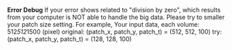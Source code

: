 

**Error Debug**
If your error shows related to "division by zero", which results from your computer is NOT able to handle the big data. Please try to smaller your patch size setting.
For example,
Your input data, each volume: 512*512*1500 (pixel)
original:  (patch_x, patch_y, patch_t) = (512, 512, 100)
try:  (patch_x, patch_y, patch_t) = (128, 128, 100)
